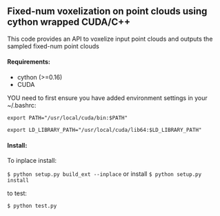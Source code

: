 ## Fixed-num voxelization on point clouds using cython wrapped CUDA/C++
This code provides an API to voxelize input point clouds and outputs the sampled fixed-num point clouds

#### Requirements:
* cython (>=0.16)
* CUDA

YOU need to first ensure you have added environment settings in your ~/.bashrc:

`export PATH="/usr/local/cuda/bin:$PATH"`

`export LD_LIBRARY_PATH="/usr/local/cuda/lib64:$LD_LIBRARY_PATH"`

#### Install:

To inplace install:

`$ python setup.py build_ext --inplace`
or install
`$ python setup.py install`

to test:

`$ python test.py`
